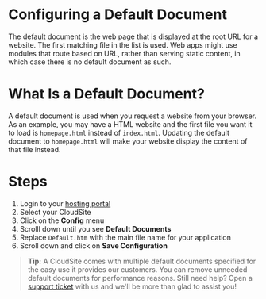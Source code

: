 # Configuring a Default Document

The default document is the web page that is displayed at the root URL for a website. The first matching file in the list is used. Web apps might use modules that route based on URL, rather than serving static content, in which case there is no default document as such.


#  What Is a Default Document?
A default document is used when you request a website from your browser. As an example, you may have a HTML website and the first file you want it to load is `homepage.html` instead of `index.html`. Updating the default document to `homepage.html` will make your website display the content of that file instead.



#  Steps

1. Login to your [hosting portal](https://my.gearhost.com)
1. Select your CloudSite
1. Click on the **Config** menu
1. Scrolll down until you see **Default Documents**
1. Replace `Default.htm` with the main file name for your application
1. Scroll down and click on **Save Configuration**




>**Tip:** A CloudSite comes with multiple default documents specified for the easy use it provides our customers. You can remove unneeded default documents for performance reasons. Still need help? Open a [support ticket](https://www.gearhost.com/documentation/how-to-open-a-support-ticket) with us and we'll be more than glad to assist you!